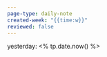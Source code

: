 ```yaml
---
page-type: daily-note
created-week: "{{time:w}}"
reviewed: false
---
```

yesterday: <% tp.date.now() %>